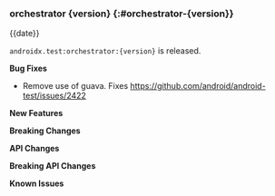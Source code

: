 ### orchestrator {version} {:#orchestrator-{version}}

{{date}}

`androidx.test:orchestrator:{version}` is released.

**Bug Fixes**

* Remove use of guava. Fixes https://github.com/android/android-test/issues/2422

**New Features**

**Breaking Changes**

**API Changes**

**Breaking API Changes**

**Known Issues**
